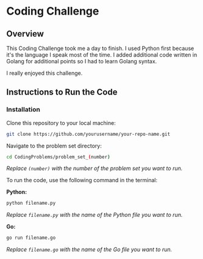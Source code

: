 # Coding Challenge

## Overview

This Coding Challenge took me a day to finish. I used Python first because it's the language I speak most of the time. I added additional code written in Golang for additional points so I had to learn Golang syntax.

I really enjoyed this challenge.

## Instructions to Run the Code

### Installation

Clone this repository to your local machine:

```bash
git clone https://github.com/yourusername/your-repo-name.git
```

Navigate to the problem set directory:

```bash
cd CodingProblems/problem_set_(number)
```

*Replace `(number)` with the number of the problem set you want to run.*

To run the code, use the following command in the terminal:

**Python:**

```bash
python filename.py
```

*Replace `filename.py` with the name of the Python file you want to run.*

**Go:**

```bash
go run filename.go
```

*Replace `filename.go` with the name of the Go file you want to run.*
